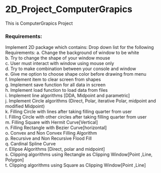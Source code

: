 # 2D_Project_ComputerGrapics
This is ComputerGrapics Project 
### Requirements:
Implement 2D package which contains:
      Drop down list for the following Requirements:
      a. Change the background of window to be white <br>
      b. Try to change the shape of your window mouse <br>
      c. User must interact with window using mouse only <br>
      d. Try to make combination between your console and window <br>
      e. Give me option to choose shape color before drawing from menu <br>
      f. Implement item to clear screen from shapes<br>
      g. Implement save function for all data in screen <br>
      h. Implement load function to load data from files <br>
      i. Implement line algorithms [DDA, Midpoint and parametric] <br>
      j. Implement Circle algorithms (Direct, Polar, iterative Polar, midpoint and modified Midpoint) <br>
      k. Filling Circle with lines after taking filling quarter from user <br>
      l. Filling Circle with other circles after taking filling quarter from user <br>
      m. Filling Square with Hermit Curve[Vertical] <br>
      n. Filling Rectangle with Bezier Curve[horizontal] <br>
      o. Convex and Non Convex Filling Algorithm <br>
      p. Recursive and Non Recursive Flood Fill <br>
      q. Cardinal Spline Curve <br>
      r. Ellipse Algorithms [Direct, polar and midpoint] <br>
      s. Clipping algorithms using Rectangle as Clipping Window[Point ,Line, Polygon]  <br>
      t. Clipping algorithms using Square as Clipping Window[Point ,Line] <br>
